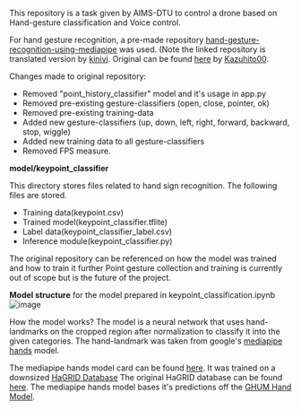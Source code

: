 This repository is a task given by AIMS-DTU to control a drone based on Hand-gesture classification and Voice control. 

For hand gesture recognition, a pre-made repository [hand-gesture-recognition-using-mediapipe]([url](https://github.com/kinivi/hand-gesture-recognition-mediapipe/blob/main/README.md)) was used.
(Note the linked repository is translated version by [kinivi](https://github.com/kinivi). Original can be found [here](https://github.com/Kazuhito00/hand-gesture-recognition-using-mediapipe/blob/main/README_EN.md) by [Kazuhito00](https://github.com/Kazuhito00).

Changes made to original repository:
- Removed "point_history_classifier" model and it's usage in app.py
- Removed pre-existing gesture-classifiers (open, close, pointer, ok)
- Removed pre-existing training-data
- Added new gesture-classifiers (up, down, left, right, forward, backward, stop, wiggle)
- Added new training data to all gesture-classifiers
- Removed FPS measure.

**model/keypoint_classifier**

This directory stores files related to hand sign recognition.
The following files are stored.

- Training data(keypoint.csv)
- Trained model(keypoint_classifier.tflite)
- Label data(keypoint_classifier_label.csv)
- Inference module(keypoint_classifier.py)

The original repository can be referenced on how the model was trained and how to train it further
Point gesture collection and training is currently out of scope but is the future of the project.

**Model structure**
for the model prepared in keypoint_classification.ipynb
![image](https://github.com/user-attachments/assets/840e7c70-5828-4ac4-8552-89996d4a8a55)

How the model works? 
The model is a neural network that uses hand-landmarks on the cropped region after normalization to classify it into the given categories.
The hand-landmark was taken from google's [mediapipe hands](https://ai.google.dev/edge/mediapipe/solutions/vision/hand_landmarker#models) model. 

The mediapipe hands model card can be found [here](https://storage.googleapis.com/mediapipe-assets/Model%20Card%20Hand%20Tracking%20(Lite_Full)%20with%20Fairness%20Oct%202021.pdf). It was trained on a downsized [HaGRID Database](https://www.kaggle.com/datasets/innominate817/hagrid-sample-30k-384p/data)
The original HaGRID database can be found [here](https://github.com/hukenovs/hagrid). 
The mediapipe hands model bases it's predictions off the [GHUM Hand Model](https://openaccess.thecvf.com/content_CVPR_2020/papers/Xu_GHUM__GHUML_Generative_3D_Human_Shape_and_Articulated_Pose_CVPR_2020_paper.pdf).

